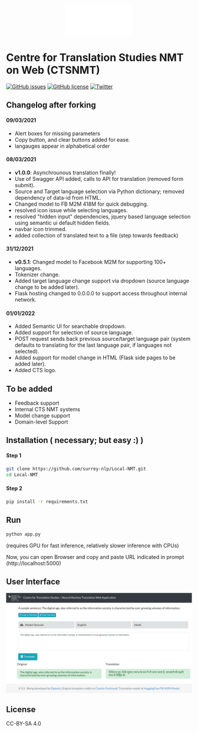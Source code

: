 <p align="center"><img src="./static/favicon.png" alt="logo" width="185" height="84"/></p>

# Centre for Translation Studies NMT on Web (CTSNMT)

[![GitHub issues](https://img.shields.io/github/issues/surrey-nlp/Local-NMT?style=flat-square)](https://github.com/surrey-nlp/Local-NMT/issues)
[![GitHub license](https://img.shields.io/github/license/surrey-nlp/Local-NMT?style=flat-square)](https://github.com/surrey-nlp/Local-NMT)
[![Twitter](https://img.shields.io/twitter/url?style=flat-square)](https://twitter.com/intent/tweet?text=Wow:&url=https%3A%2F%2Fgithub.com%2Fsurrey-nlp%2FLocal-NMT)
## Changelog after forking

#### 09/03/2021
- Alert boxes for missing parameters
- Copy button, and clear buttons added for ease.
- langauges appear in alphabetical order
#### 08/03/2021
- **v1.0.0**: Asynchrounous translation finally!
- Use of Swagger API added, calls to API for translation (removed form submit).
- Source and Target language selection via Python dictionary; removed dependency of data-id from HTML. 
- Changed model to FB M2M 418M for quick debugging.
- resolved icon issue while selecting languages.
- resolved "hidden input" dependencies, jquery based language selection using semantic ui default hidden fields.
- navbar icon trimmed.
- added collection of translated text to a file (step towards feedback)
#### 31/12/2021
- **v0.5.1**: Changed model to Facebook M2M for supporting 100+ languages.
- Tokenizer change.
- Added target language change support via dropdown (source language change to be added later).
- Flask hosting changed to 0.0.0.0 to support access throughout internal network.

#### 01/01/2022
- Added Semantic UI for searchable dropdown.
- Added support for selection of source language.
- POST request sends back previous source/target language pair (system defaults to translating for the last language pair, if languages not selected).
- Added support for model change in HTML (Flask side pages to be added later).
- Added CTS logo.

## To be added
- Feedback support
- Internal CTS NMT systems
- Model change support
- Domain-level Support

## Installation ( necessary; but easy :) )

#### Step 1
```bash
git clone https://github.com/surrey-nlp/Local-NMT.git
cd Local-NMT
```
#### Step 2
```bash
pip install -r requirements.txt
```
## Run
```bash
python app.py
```
 (requires GPU for fast inference, relatively slower inference with CPUs)

Now, you can open Browser and copy and paste URL indicated in prompt (http://localhost:5000)

## User Interface

![alt text](screen.png?raw=true "User Interface")

## License
CC-BY-SA 4.0
